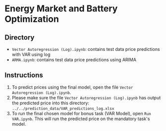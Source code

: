 # Energy Market and Battery Optimization

## Directory
- `Vector Autoregression (Log).ipynb`: contains test data price predictions with VAR using log 
- `ARMA.ipynb`: contains test data price predictions using ARIMA

## Instructions
1. To predict prices using the final model, open the file `Vector Autoregression (Log).ipynb`.
2. Please make sure the file `Vector Autoregression (Log).ipynb` has output the predicted price into this directory: `../../prediction_data/VAR_predictions_log.xlsx`
3. To run the final chosen model for bonus task (VAR Model), open `Run VAR.ipynb`. This will run the predicted price on the mandatory task's model.
